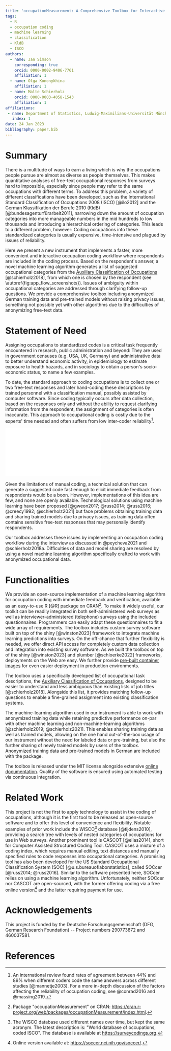```yaml
---
title: 'occupationMeasurement: A Comprehensive Toolbox for Interactive Occupation Coding in Surveys'
tags:
  - R
  - occupation coding
  - machine learning
  - classification
  - KldB
  - ISCO
authors:
  - name: Jan Simson
    corresponding: true
    orcid: 0000-0002-9406-7761
    affiliation: 1
  - name: Olga Kononykhina
    affiliation: 1
  - name: Malte Schierholz
    orcid: 0000-0003-4058-1543
    affiliation: 1
affiliations:
 - name: Department of Statistics, Ludwig-Maximilians-Universität München, Germany
   index: 1
date: 24 Jan 2023
bibliography: paper.bib
---
```


# Summary

There is a multitude of ways to earn a living which is why the occupations people pursue are almost as diverse as people themselves. This makes quantitative analyses of free-text occupational responses from surveys hard to impossible, especially since people may refer to the same occupations with different terms. To address this problem, a variety of different classifications have been developed, such as the International Standard Classification of Occupations 2008 (ISCO) [@ilo2012] and the German Klassifikation der Berufe 2010 (KldB) [@bundesagenturfürarbeit2011], narrowing down the amount of occupation categories into more manageable numbers in the mid hundreds to low thousands and introducing a hierarchical ordering of categories. This leads to a different problem, however: Coding occupations into these standardized categories is usually expensive, time-intensive and plagued by issues of reliability.

Here we present a new instrument that implements a faster, more convenient and interactive occupation coding workflow where respondents are included in the coding process. Based on the respondent's answer, a novel machine learning algorithm generates a list of suggested occupational categories from the [Auxiliary Classification of Occupations](https://github.com/occupationMeasurement/auxiliary-classification) [@schierholz2018], from which one is chosen by the respondent (see \autoref{fig:app_flow_screenshots}). Issues of ambiguity within occupational categories are addressed through clarifying follow-up questions. We provide a comprehensive toolbox including anonymized German training data and pre-trained models without raising privacy issues, something not possible yet with other algorithms due to the difficulties of anonymizing free-text data.

# Statement of Need

Assigning occupations to standardized codes is a critical task frequently encountered in research, public administration and beyond: They are used in government censuses (e.g. USA, UK, Germany) and administrative data to better understand economic activity, in epidemiology to estimate exposure to health hazards, and in sociology to obtain a person's socio-economic status, to name a few examples.

To date, the standard approach to coding occupations is to collect one or two free-text responses and later hand-coding these descriptions by trained personnel with a classification manual, possibly assisted by computer software. Since coding typically occurs after data collection, based on the responses only and without the ability to request clarifying information from the respondent, the assignment of categories is often inaccurate. This approach to occupational coding is costly due to the experts' time needed and often suffers from low inter-coder reliability[^1].

![**Typical flow of the interactive application.** 1. A respondent provides a free text response describing her occupation. 2. The machine learning model then generates a list of suggested categories, from which the respondent will select one. 3. As a result, the associated occupational category codes from both the German KldB-2010 and the international ISCO-08 are returned. \label{fig:app_flow_screenshots}](./occupationMeasurement-figure.pdf)

Given the limitations of manual coding, a technical solution that can generate a suggested code fast enough to elicit immediate feedback from respondents would be a boon. However, implementations of this idea are few, and none are openly available. Technological solutions using machine learning have been proposed [@gweon2017; @russ2014; @russ2016; @creecy1992; @schierholz2021] but face problems obtaining training data and sharing trained models due to privacy issues, as training data often contains sensitive free-text responses that may personally identify respondents.

Our toolbox addresses these issues by implementing an occupation coding workflow during the interview as discussed in @peycheva2021 and @schierholz2018a. Difficulties of data and model sharing are resolved by using a novel machine learning algorithm specifically crafted to work with anonymized occupational data.

[^1]: An international review found rates of agreement between 44% and 89% when different coders code the same answers across different studies [@mannetje2003]. For a more in-depth discussion of the factors affecting the reliability of occupation coding, see @conrad2016 and @massing2019.

# Functionalities

We provide an open-source implementation of a machine learning algorithm for occupation coding with immediate feedback and verification, available as an easy-to-use R [@R] package on CRAN[^2]. To make it widely useful, our toolkit can be readily integrated in both self-administered web surveys as well as interviewer-administered (telephone) surveys using the included questionnaires. Programmers can easily adapt these questionnaires to fit a wide array of requirements. The toolbox includes custom survey software built on top of the shiny [@winston2023] framework to integrate machine learning predictions into surveys. On the off-chance that further flexibility is needed, we offer direct API access for completely custom data collection and integration into existing survey software. As we built the toolbox on top of the shiny [@winston2023] and plumber [@schloerke2022] frameworks, deployments on the Web are easy. We further provide [pre-built container images](https://github.com/orgs/occupationMeasurement/packages?repo_name=occupationMeasurement) for even easier deployment in production environments.

The toolbox uses a specifically developed list of occupational task descriptions, the [Auxiliary Classification of Occupations](https://github.com/occupationMeasurement/auxiliary-classification), designed to be easier to understand and less ambiguous than existing lists of job titles [@schierholz2018]. Alongside this list, it provides matching follow-up questions to enable a fine-grained assignment into existing classification systems.

The machine-learning algorithm used in our instrument is able to work with anonymized training data while retaining predictive performance on-par with other machine learning and non-machine-learning algorithms [@schierholz2019; @schierholz2021]. This enables sharing training data as well as trained models, allowing on the one hand out-of-the-box usage of our instrument without the need for labeled data or pre-training, but also the further sharing of newly trained models by users of the toolbox. Anonymized training data and pre-trained models in German are included with the package.

The toolbox is released under the MIT license alongside extensive [online documentation](https://occupationMeasurement.github.io/occupationMeasurement). Quality of the software is ensured using automated testing via continuous integration.

[^2]: Package "occupationMeasurement" on CRAN: <https://cran.r-project.org/web/packages/occupationMeasurement/index.html>.

# Related Work

This project is not the first to apply technology to assist in the coding of occupations, although it is the first tool to be released as open-source software and to offer this level of convenience and flexibility. Notable examples of prior work include the WISCO[^3] database [@tijdens2010], providing a search tree with levels of nested categories of occupations for use in Web surveys. Another prominent tool is CASCOT [@elias2014], short for Computer Assisted Structured Coding Tool. CASCOT uses a mixture of a coding index, which requires manual editing, text distances and manually specified rules to code responses into occupational categories. A promising tool has also been developed for the US Standard Occupational Classification System (SOC) [@u.s.bureauoflaborstatistics], called SOCcer [@russ2014; @russ2016]. Similar to the software presented here, SOCcer relies on using a machine learning algorithm. Unfortunately, neither SOCcer nor CASCOT are open-sourced, with the former offering coding via a free online version[^4] and the latter requiring payment for use.

[^3]: The WISCO database used different names over time, but kept the same acronym. The latest description is: "World database of occupations, coded ISCO". The database is available at <https://surveycodings.org>.

[^4]: Online version available at: <https://soccer.nci.nih.gov/soccer/>.

# Acknowledgements

This project is funded by the Deutsche Forschungsgemeinschaft (DFG, German Research Foundation) -- Project numbers 290773872 and 460037581.

# References
